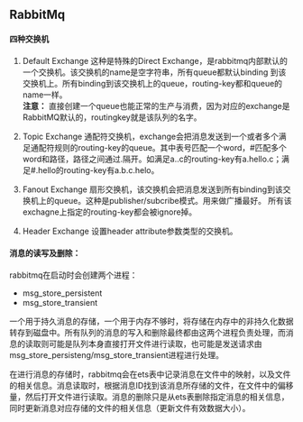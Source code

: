## RabbitMq

#### 四种交换机
1) Default Exchange
这种是特殊的Direct Exchange，是rabbitmq内部默认的一个交换机。该交换机的name是空字符串，所有queue都默认binding 到该交换机上。所有binding到该交换机上的queue，routing-key都和queue的name一样。  
**注意：** 直接创建一个queue也能正常的生产与消费，因为对应的exchange是RabbitMQ默认的，routingkey就是该队列的名字。

1) Topic Exchange
通配符交换机，exchange会把消息发送到一个或者多个满足通配符规则的routing-key的queue。其中表号匹配一个word，#匹配多个word和路径，路径之间通过.隔开。如满足a..c的routing-key有a.hello.c；满足#.hello的routing-key有a.b.c.helo。

1) Fanout Exchange
扇形交换机，该交换机会把消息发送到所有binding到该交换机上的queue。这种是publisher/subcribe模式。用来做广播最好。
所有该exchagne上指定的routing-key都会被ignore掉。

1) Header Exchange
设置header attribute参数类型的交换机。

#### 消息的读写及删除：

rabbitmq在启动时会创建两个进程：
- msg_store_persistent  
- msg_store_transient

一个用于持久消息的存储，一个用于内存不够时，将存储在内存中的非持久化数据转存到磁盘中。所有队列的消息的写入和删除最终都由这两个进程负责处理，而消息的读取则可能是队列本身直接打开文件进行读取，也可能是发送请求由msg_store_persisteng/msg_store_transient进程进行处理。

在进行消息的存储时，rabbitmq会在ets表中记录消息在文件中的映射，以及文件的相关信息。消息读取时，根据消息ID找到该消息所存储的文件，在文件中的偏移量，然后打开文件进行读取。消息的删除只是从ets表删除指定消息的相关信息，同时更新消息对应存储的文件的相关信息（更新文件有效数据大小）。

